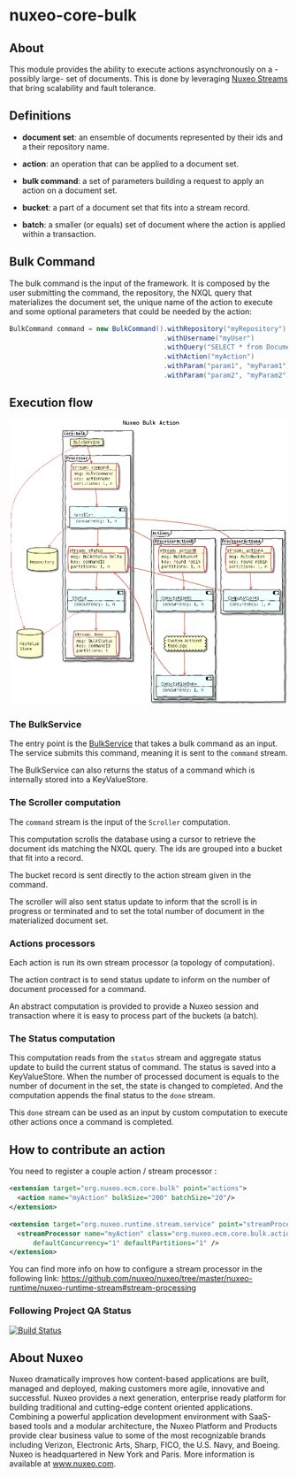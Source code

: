 nuxeo-core-bulk
===============

## About

This module provides the ability to execute actions asynchronously on a -possibly large- set of documents. This is done by leveraging [Nuxeo Streams](https://github.com/nuxeo/nuxeo/tree/master/nuxeo-runtime/nuxeo-runtime-stream#nuxeo-runtime-stream) that bring scalability and fault tolerance.

## Definitions


- __document set__: an ensemble of documents represented by their ids and a their repository name.

- __action__: an operation that can be applied to a document set.

- __bulk command__: a set of parameters building a request to apply an action on a document set.

- __bucket__: a part of a document set that fits into a stream record.

- __batch__: a smaller (or equals) set of document where the action is applied within a transaction.

## Bulk Command

The bulk command is the input of the framework. It is composed by the user submitting the command, the repository, the NXQL query that materializes the document set, the unique name of the action to execute and some optional parameters that could be needed by the action:

```java
BulkCommand command = new BulkCommand().withRepository("myRepository")
                                       .withUsername("myUser")
                                       .withQuery("SELECT * from Document")
                                       .withAction("myAction")
                                       .withParam("param1", "myParam1")
                                       .withParam("param2", "myParam2")
```

## Execution flow

![baf](bulk-overview.png)

### The BulkService
The entry point is the [BulkService](https://github.com/nuxeo/nuxeo/blob/master/nuxeo-core/nuxeo-core-bulk/src/main/java/org/nuxeo/ecm/core/bulk/BulkService.java) that takes a bulk command as an input. The service submits this command, meaning it is sent to the `command` stream.

The BulkService can also returns the status of a command which is internally stored into a KeyValueStore.

### The Scroller computation

The `command` stream is the input of the `Scroller` computation.

This computation scrolls the database using a cursor to retrieve the document ids matching the NXQL query.
The ids are grouped into a bucket that fit into a record.

The bucket record is sent directly to the action stream given in the command.

The scroller will also sent status update to inform that the scroll is in progress or terminated and to set the total number of document in the materialized document set.

### Actions processors

Each action is run its own stream processor (a topology of computation).

The action contract is to send status update to inform on the number of document processed for a command.

An abstract computation is provided to provide a Nuxeo session and transaction
where it is easy to process part of the buckets (a batch).


### The Status computation

This computation reads from the `status` stream and aggregate status update to build the current status of command.
The status is saved into a KeyValueStore.
When the number of processed document is equals to the number of document in the set, the state is changed to completed.
And the computation appends the final status to the `done` stream.

This `done` stream can be used as an input by custom computation to execute other actions once a command is completed.


## How to contribute an action

You need to register a couple action / stream processor :

```xml
<extension target="org.nuxeo.ecm.core.bulk" point="actions">
  <action name="myAction" bulkSize="200" batchSize="20"/>
</extension>
```

```xml
<extension target="org.nuxeo.runtime.stream.service" point="streamProcessor">
  <streamProcessor name="myAction" class="org.nuxeo.ecm.core.bulk.action.MyActionProcessor" logConfig="bulk"
      defaultConcurrency="1" defaultPartitions="1" />
</extension>
```

You can find more info on how to configure a stream processor in the following link:
https://github.com/nuxeo/nuxeo/tree/master/nuxeo-runtime/nuxeo-runtime-stream#stream-processing


### Following Project QA Status

[![Build Status](https://qa.nuxeo.org/jenkins/buildStatus/icon?job=master/nuxeo-master)](https://qa.nuxeo.org/jenkins/job/master/job/nuxeo-master/)

## About Nuxeo
Nuxeo dramatically improves how content-based applications are built, managed and deployed, making customers more agile, innovative and successful. Nuxeo provides a next generation, enterprise ready platform for building traditional and cutting-edge content oriented applications. Combining a powerful application development environment with SaaS-based tools and a modular architecture, the Nuxeo Platform and Products provide clear business value to some of the most recognizable brands including Verizon, Electronic Arts, Sharp, FICO, the U.S. Navy, and Boeing. Nuxeo is headquartered in New York and Paris. More information is available at www.nuxeo.com.
